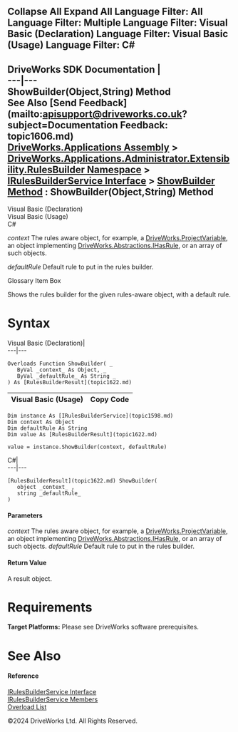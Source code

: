        

 Collapse All Expand All  Language Filter: All  Language Filter: Multiple  Language Filter: Visual Basic (Declaration) Language Filter: Visual Basic (Usage) Language Filter: C#  
---  
DriveWorks SDK Documentation  |   
---|---  
ShowBuilder(Object,String) Method   
See Also [Send Feedback](mailto:apisupport@driveworks.co.uk?subject=Documentation Feedback: topic1606.md)  
[DriveWorks.Applications Assembly](topic13.md) > [DriveWorks.Applications.Administrator.Extensibility.RulesBuilder Namespace](topic1581.md) > [IRulesBuilderService Interface](topic1598.md) > [ShowBuilder Method](topic1604.md) : ShowBuilder(Object,String) Method  
---  
  
Visual Basic (Declaration)    
Visual Basic (Usage)    
C# 

_context_
    The rules aware object, for example, a [DriveWorks.ProjectVariable](topic4927.md), an object implementing [DriveWorks.Abstractions.IHasRule](topic5947.md), or an array of such objects.

_defaultRule_
    Default rule to put in the rules builder.

Glossary Item Box

Shows the rules builder for the given rules-aware object, with a default rule. 

# Syntax

Visual Basic (Declaration)|   
---|---  
      
    
    Overloads Function ShowBuilder( _
       ByVal _context_ As Object, _
       ByVal _defaultRule_ As String _
    ) As [RulesBuilderResult](topic1622.md)  
  
Visual Basic (Usage)| Copy Code  
---|---  
      
    
    Dim instance As [IRulesBuilderService](topic1598.md)
    Dim context As Object
    Dim defaultRule As String
    Dim value As [RulesBuilderResult](topic1622.md)
     
    value = instance.ShowBuilder(context, defaultRule)  
  
C#|   
---|---  
      
    
    [RulesBuilderResult](topic1622.md) ShowBuilder( 
       object _context_ ,
       string _defaultRule_
    )  
  
#### Parameters

 _context_
    The rules aware object, for example, a [DriveWorks.ProjectVariable](topic4927.md), an object implementing [DriveWorks.Abstractions.IHasRule](topic5947.md), or an array of such objects.
_defaultRule_
    Default rule to put in the rules builder.

#### Return Value

A result object.

# Requirements

**Target Platforms:** Please see DriveWorks software prerequisites.

# See Also

#### Reference

[IRulesBuilderService Interface](topic1598.md)   
[IRulesBuilderService Members](topic1599.md)   
[Overload List](topic1604.md)

©2024 DriveWorks Ltd. All Rights Reserved.
